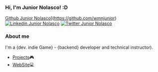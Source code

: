 
### Hi, I'm Junior Nolasco! :D

[Github Junior Nolasco](https://img.shields.io/badge/-Github-000?style=flat-square&logo=Github&logoColor=white&link=https://github.com/wmnjunior)](https://github.com/wmnjunior)
[![Linkedin Junior Nolasco](https://img.shields.io/badge/-LinkedIn-blue?style=flat-square&logo=Linkedin&logoColor=white&link=https://www.linkedin.com/in/wmnjunior/)](https://www.linkedin.com/in/wmnjunior/)
[![Twitter Junior Nolasco](https://img.shields.io/badge/-Twitter-1ca0f1?style=flat-square&labelColor=1ca0f1&logo=twitter&logoColor=white&link=https://twitter.com/wmnjr)](https://twitter.com/wmnjr)


### About me
I'm a {dev. indie Game} - {backend} developer and technical instructor).

- [Projects](https://www.instagram.com/cloudbytestudio/)🎮
- [WebSite](https://cloudbytestudio.com/)💻


